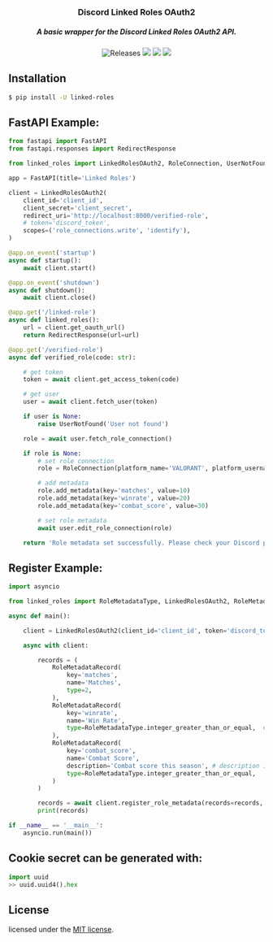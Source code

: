 <h3 align="center">
	Discord Linked Roles OAuth2
</h3>
<h5 align="center">
  A basic wrapper for the Discord Linked Roles OAuth2 API.
</h5>

<p align="center">
    <img alt="Releases" src="https://img.shields.io/github/release/staciax/discord-linked-roles.svg?style=for-the-badge&logo=github&color=F2CDCD&logoColor=D9E0EE&labelColor=302D41"/></a>
	<a href="https://github.com/staciax/discord-linked-roles/stargazers"><img src="https://img.shields.io/github/stars/staciax/discord-linked-roles?colorA=363a4f&colorB=b7bdf8&style=for-the-badge"></a>
	<a href="https://github.com/staciax/discord-linked-roles/issues"><img src="https://img.shields.io/github/issues/staciax/discord-linked-roles?colorA=363a4f&colorB=f5a97f&style=for-the-badge"></a>
	<a href="https://github.com/staciax/discord-linked-roles/contributors"><img src="https://img.shields.io/github/contributors/staciax/discord-linked-roles?colorA=363a4f&colorB=a6da95&style=for-the-badge"></a>
</p>

<!-- https://github.com/catppuccin color style -->

## Installation

```sh
$ pip install -U linked-roles
```

## FastAPI Example:

```py
from fastapi import FastAPI
from fastapi.responses import RedirectResponse

from linked_roles import LinkedRolesOAuth2, RoleConnection, UserNotFound

app = FastAPI(title='Linked Roles')

client = LinkedRolesOAuth2(
    client_id='client_id',
    client_secret='client_secret',
    redirect_uri='http://localhost:8000/verified-role',
    # token='discord_token',
    scopes=('role_connections.write', 'identify'),
)

@app.on_event('startup')
async def startup():
    await client.start()

@app.on_event('shutdown')
async def shutdown():
    await client.close()

@app.get('/linked-role')
async def linked_roles():
    url = client.get_oauth_url()
    return RedirectResponse(url=url)

@app.get('/verified-role')
async def verified_role(code: str):

    # get token
    token = await client.get_access_token(code)

    # get user
    user = await client.fetch_user(token)

    if user is None:
        raise UserNotFound('User not found')

    role = await user.fetch_role_connection()

    if role is None:
        # set role connection
        role = RoleConnection(platform_name='VALORANT', platform_username=str(user))

        # add metadata
        role.add_metadata(key='matches', value=10)
        role.add_metadata(key='winrate', value=20)
        role.add_metadata(key='combat_score', value=30)

        # set role metadata
        await user.edit_role_connection(role)

    return 'Role metadata set successfully. Please check your Discord profile.'
```

## Register Example:

```py
import asyncio

from linked_roles import RoleMetadataType, LinkedRolesOAuth2, RoleMetadataRecord

async def main():

    client = LinkedRolesOAuth2(client_id='client_id', token='discord_token')

    async with client:

        records = (
            RoleMetadataRecord(
                key='matches',
                name='Matches',
                type=2,
            ),
            RoleMetadataRecord(
                key='winrate',
                name='Win Rate',
                type=RoleMetadataType.integer_greater_than_or_equal,  # Union Between int and RoleMetadataType
            ),
            RoleMetadataRecord(
                key='combat_score',
                name='Combat Score',
                description='Combat score this season', # description is optional (default: '...')
                type=RoleMetadataType.integer_greater_than_or_equal,
            )
        )

        records = await client.register_role_metadata(records=records, force=True)
        print(records)

if __name__ == '__main__':
    asyncio.run(main())

```

## Cookie secret can be generated with:

```py
import uuid
>> uuid.uuid4().hex
```

<!--
## More Examples:
- fastapi more examples: [examples](examples)
## TODO:
- [ ] more examples
- [ ] documentation
- [ ] database support (postgresql, sqlite, etc.) ?
- [ ] localizations support
-->

<!-- code style, inspiration is discord.py -->

## License

licensed under the [MIT license](LICENSE).
